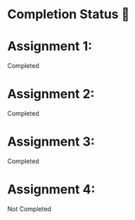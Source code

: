 # Completion Status 📝

# Assignment 1:
Completed

# Assignment 2:
Completed

# Assignment 3:
Completed

# Assignment 4:
Not Completed
